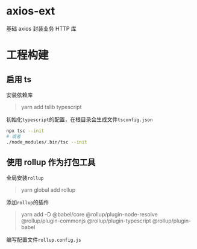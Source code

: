 # axios-ext

基础 axios 封装业务 HTTP 库

# 工程构建

## 启用 ts

安装依赖库

> yarn add tslib typescript

初始化`typescript`的配置，在根目录会生成文件`tsconfig.json`

```bash
npx tsc --init
# 或者
./node_modules/.bin/tsc --init
```

## 使用 rollup 作为打包工具

全局安装`rollup`

> yarn global add rollup

添加`rollup`的插件

> yarn add -D @babel/core @rollup/plugin-node-resolve @rollup/plugin-commonjs @rollup/plugin-typescript @rollup/plugin-babel

编写配置文件`rollup.config.js`
